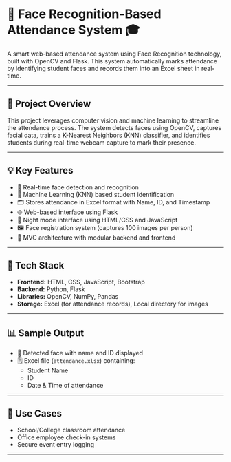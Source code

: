 
# 🎯 Face Recognition-Based Attendance System 🎓

A smart web-based attendance system using Face Recognition technology, built with OpenCV and Flask. This system automatically marks attendance by identifying student faces and records them into an Excel sheet in real-time.

---

## 📌 Project Overview

This project leverages computer vision and machine learning to streamline the attendance process. The system detects faces using OpenCV, captures facial data, trains a K-Nearest Neighbors (KNN) classifier, and identifies students during real-time webcam capture to mark their presence.

---

## 💡 Key Features

- 📸 Real-time face detection and recognition
- 🧠 Machine Learning (KNN) based student identification
- 🗂️ Stores attendance in Excel format with Name, ID, and Timestamp
- 🌐 Web-based interface using Flask
- 🧾 Night mode interface using HTML/CSS and JavaScript
- 🖼️ Face registration system (captures 100 images per person)
- 🧪 MVC architecture with modular backend and frontend

---

## 🧰 Tech Stack

- **Frontend:** HTML, CSS, JavaScript, Bootstrap
- **Backend:** Python, Flask
- **Libraries:** OpenCV, NumPy, Pandas
- **Storage:** Excel (for attendance records), Local directory for images

---

## 📊 Sample Output

- 🧠 Detected face with name and ID displayed
- 🗒️ Excel file (`attendance.xlsx`) containing:
  - Student Name
  - ID
  - Date & Time of attendance

---

## 🎯 Use Cases

- School/College classroom attendance
- Office employee check-in systems
- Secure event entry logging

---
